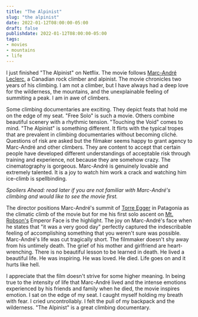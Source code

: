 ```yaml
---
title: "The Alpinist"
slug: "the alpinist"
date: 2022-01-12T08:00:00-05:00
draft: false
publishdate: 2022-01-12T08:00:00-05:00
tags:
- movies
- mountains
- life
---
```


I just finished "The Alpinist" on Netflix. The movie follows [Marc-André Leclerc](https://en.wikipedia.org/wiki/Marc-André_Leclerc), a Canadian rock climber and alpinist. The movie chronicles two years of his climbing. I am not a climber, but I have always had a deep love for the wilderness, the mountains, and the unexplainable feeling of summiting a peak. I am in awe of climbers. 

Some climbing documentaries are exciting. They depict feats that hold me on the edge of my seat. "Free Solo" is such a movie. Others combine beautiful scenery with a rhythmic tension. "Touching the Void" comes to mind. "The Alpinist" is something different. It flirts with the typical tropes that are prevalent in climbing documentaries without becoming cliché. Questions of risk are asked but the filmaker seems happy to grant agency to Marc-André and other climbers. They are content to accept that certain people have developed different understandings of acceptable risk through training and experience, not because they are somehow crazy. The cinematography is gorgeous. Marc-André is genuinely lovable and extremely talented. It is a joy to watch him work a crack and watching him ice-climb is spellbinding. 

*Spoilers Ahead: read later if you are not familiar with Marc-André's climbing and would like to see the movie first.*

The director positions Marc-André's summit of [Torre Egger](https://en.wikipedia.org/wiki/Torre_Egger) in Patagonia as the climatic climb of the movie but for me his first solo ascent on [Mt. Robson's](https://en.wikipedia.org/wiki/Mount_Robson) Emperor Face is the highlight. The joy on Marc-André's face when he states that "it was a very good day" perfectly captured the indescribable feeling of accomplishing something that you weren't sure was possible. Marc-André's life was cut tragically short. The filmmaker doesn't shy away from his untimely death. The grief of his mother and girlfriend are heart-wrenching. There is no beautiful lesson to be learned in death. He lived a beautiful life. He was inspiring. He was loved. He died. Life goes on and it hurts like hell. 

I appreciate that the film doesn't strive for some higher meaning. In being true to the intensity of life that Marc-André lived and the intense emotions experienced by his friends and family when he died, the movie inspires emotion. I sat on the edge of my seat. I caught myself holding my breath with fear. I cried uncontrollably. I felt the pull of my backpack and the wilderness. "The Alpinist" is a great climbing documentary.
